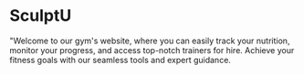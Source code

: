# SculptU
"Welcome to our gym's website, where you can easily track your nutrition, monitor your progress, and access top-notch trainers for hire. Achieve your fitness goals with our seamless tools and expert guidance.
